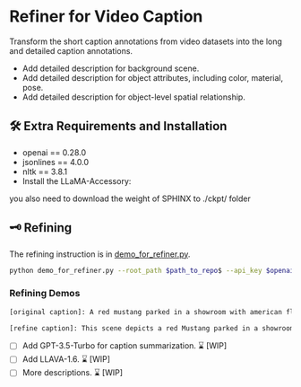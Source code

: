 # Refiner for Video Caption

Transform the short caption annotations from video datasets into the long and detailed caption annotations.

* Add detailed description for background scene.
* Add detailed description for object attributes, including color, material, pose.
* Add detailed description for object-level spatial relationship.

## 🛠️ Extra Requirements and Installation

* openai == 0.28.0
* jsonlines == 4.0.0
* nltk == 3.8.1
* Install the LLaMA-Accessory:

you also need to download the weight of SPHINX to ./ckpt/ folder

## 🗝️ Refining

The refining instruction is in [demo_for_refiner.py](demo_for_refiner.py).

```bash
python demo_for_refiner.py --root_path $path_to_repo$ --api_key $openai_api_key$
```

### Refining Demos

```bash
[original caption]: A red mustang parked in a showroom with american flags hanging from the ceiling.
```

```bash
[refine caption]: This scene depicts a red Mustang parked in a showroom with American flags hanging from the ceiling. The showroom likely serves as a space for showcasing and purchasing cars, and the Mustang is displayed prominently near the flags and ceiling. The scene also features a large window and other objects. Overall, it seems to take place in a car show or dealership.
```

- [ ] Add GPT-3.5-Turbo for caption summarization. ⌛ [WIP]
- [ ] Add LLAVA-1.6. ⌛ [WIP]
- [ ] More descriptions. ⌛ [WIP]